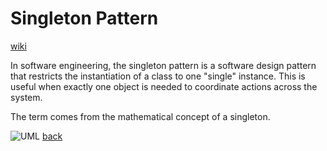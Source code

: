 # Singleton Pattern

[wiki](https://en.wikipedia.org/wiki/Singleton_pattern)

In software engineering, the singleton pattern is a software design pattern that restricts the instantiation of a class to one "single" instance. This is useful when exactly one object is needed to coordinate actions across the system.

The term comes from the mathematical concept of a singleton.

![UML](https://upload.wikimedia.org/wikipedia/commons/f/fb/Singleton_UML_class_diagram.svg)
[back](../README.md)